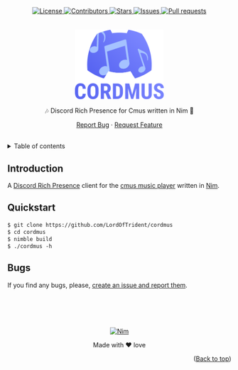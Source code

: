 <a name="readme-top"></a>
<div align="center">
	<a href="./LICENSE">
		<img alt="License" src="https://img.shields.io/badge/license-MIT-e8415e?style=for-the-badge">
	</a>
	<a href="https://github.com/LordOfTrident/cordmus/graphs/contributors">
		<img alt="Contributors" src="https://img.shields.io/github/contributors/LordOfTrident/cordmus?style=for-the-badge&color=f36a3b">
	</a>
	<a href="https://github.com/LordOfTrident/cordmus/stargazers">
		<img alt="Stars" src="https://img.shields.io/github/stars/LordOfTrident/cordmus?style=for-the-badge&color=efb300">
	</a>
	<a href="https://github.com/LordOfTrident/cordmus/issues">
		<img alt="Issues" src="https://img.shields.io/github/issues/LordOfTrident/cordmus?style=for-the-badge&color=0fae5e">
	</a>
	<a href="https://github.com/LordOfTrident/cordmus/pulls">
		<img alt="Pull requests" src="https://img.shields.io/github/issues-pr/LordOfTrident/cordmus?style=for-the-badge&color=4f79e4">
	</a>
	<br><br><br>
	<img src="./res/logo.png" width="200px">
	<p align="center">🎶 Discord Rich Presence for Cmus written in Nim 🎵</p>
	<p align="center">
		<a href="https://github.com/LordOfTrident/cordmus/issues">Report Bug</a>
		·
		<a href="https://github.com/LordOfTrident/cordmus/issues">Request Feature</a>
	</p>
	<br>
</div>

<details>
	<summary>Table of contents</summary>
	<ul>
		<li><a href="#introduction">Introduction</a></li>
		<li><a href="#quickstart">Quickstart</a></li>
		<li><a href="#bugs">Bugs</a></li>
	</ul>
</details>

## Introduction
A [Discord Rich Presence](https://discord.com/developers/docs/rich-presence/how-to) client for the
[cmus music player](https://cmus.github.io/) written in [Nim](https://nim-lang.org/).

## Quickstart
```
$ git clone https://github.com/LordOfTrident/cordmus
$ cd cordmus
$ nimble build
$ ./cordmus -h
```

## Bugs
If you find any bugs, please, [create an issue and report them](https://github.com/LordOfTrident/pif/issues).

<br>
<h1></h1>
<br>

<div align="center">
	<a href="https://nim-lang.org/">
		<img alt="Nim" src="https://img.shields.io/badge/Nim-d9a900?style=for-the-badge&logo=nim&logoColor=white">
	</a>
	<p align="center">Made with ❤️ love</p>
</div>

<p align="right">(<a href="#readme-top">Back to top</a>)</p>

